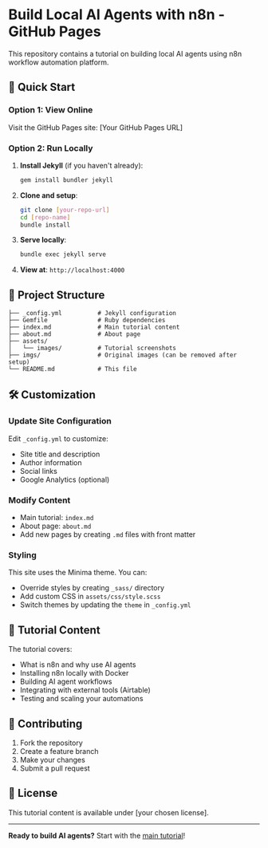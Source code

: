 # Build Local AI Agents with n8n - GitHub Pages

This repository contains a tutorial on building local AI agents using n8n workflow automation platform.

## 🚀 Quick Start

### Option 1: View Online
Visit the GitHub Pages site: [Your GitHub Pages URL]

### Option 2: Run Locally

1. **Install Jekyll** (if you haven't already):
   ```bash
   gem install bundler jekyll
   ```

2. **Clone and setup**:
   ```bash
   git clone [your-repo-url]
   cd [repo-name]
   bundle install
   ```

3. **Serve locally**:
   ```bash
   bundle exec jekyll serve
   ```

4. **View at**: `http://localhost:4000`

## 📁 Project Structure

```
├── _config.yml          # Jekyll configuration
├── Gemfile              # Ruby dependencies
├── index.md             # Main tutorial content
├── about.md             # About page
├── assets/
│   └── images/          # Tutorial screenshots
├── imgs/                # Original images (can be removed after setup)
└── README.md            # This file
```

## 🛠 Customization

### Update Site Configuration
Edit `_config.yml` to customize:
- Site title and description
- Author information
- Social links
- Google Analytics (optional)

### Modify Content
- Main tutorial: `index.md`
- About page: `about.md`
- Add new pages by creating `.md` files with front matter

### Styling
This site uses the Minima theme. You can:
- Override styles by creating `_sass/` directory
- Add custom CSS in `assets/css/style.scss`
- Switch themes by updating the `theme` in `_config.yml`

## 📖 Tutorial Content

The tutorial covers:
- What is n8n and why use AI agents
- Installing n8n locally with Docker
- Building AI agent workflows
- Integrating with external tools (Airtable)
- Testing and scaling your automations

## 🤝 Contributing

1. Fork the repository
2. Create a feature branch
3. Make your changes
4. Submit a pull request

## 📝 License

This tutorial content is available under [your chosen license].

---

**Ready to build AI agents?** Start with the [main tutorial](index.md)!
